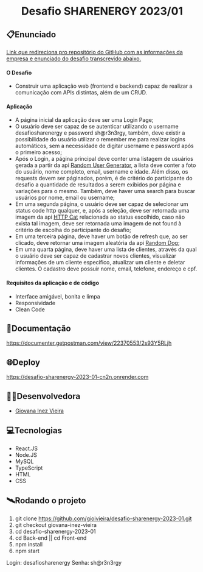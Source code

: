 <h1 align="center">Desafio SHARENERGY 2023/01</h1>

## 📋Enunciado

[Link que redireciona pro repositório do GitHub com as informações da empresa e enunciado do desafio transcrevido abaixo.](https://github.com/LucasRibeiro1024b/desafio-sharenergy-2023-01)

#### O Desafio
* Construir uma aplicação web (frontend e backend) capaz de realizar a comunicação com APIs distintas, além de um CRUD.

#### Aplicação
* A página inicial da aplicação deve ser uma Login Page;
* O usuário deve ser capaz de se autenticar utilizando o username desafiosharenergy e password sh@r3n3rgy, também, deve existir a possibilidade do usuário utilizar o remember me para realizar logins automáticos, sem a necessidade de digitar username e password após o primeiro acesso;
* Após o Login, a página principal deve conter uma listagem de usuários gerada a partir da api [Random User Generator](https://randomuser.me/), a lista deve conter a foto do usuário, nome completo, email, username e idade. Além disso, os requests devem ser páginados, porém, é de critério do participante do desafio a quantidade de resultados a serem exibidos por página e variações para o mesmo. Também, deve haver uma search para buscar usuários por nome, email ou username;
* Em uma segunda página, o usuário deve ser capaz de selecionar um status code http qualquer, e, após a seleção, deve ser retornada uma imagem da api [HTTP Cat](https://http.cat/) relacionada ao status escolhido, caso não exista tal imagem, deve ser retornada uma imagem de not found à critério de escolha do participante do desafio;
* Em uma terceira página, deve haver um botão de refresh que, ao ser clicado, deve retornar uma imagem aleatória da api [Random Dog](https://random.dog/);
* Em uma quarta página, deve haver uma lista de clientes, através da qual o usuário deve ser capaz de cadastrar novos clientes, visualizar informações de um cliente específico, atualizar um cliente e deletar clientes. O cadastro deve possuir nome, email, telefone, endereço e cpf.

#### Requisitos da aplicação e de código
* Interface amigável, bonita e limpa
* Responsividade
* Clean Code

## 🔗Documentação
https://documenter.getpostman.com/view/22370553/2s93Y5RLjh

## 🌐Deploy
https://desafio-sharenergy-2023-01-cn2n.onrender.com

## 👩‍💻Desenvolvedora
- <a href="https://github.com/gioivieira" target="_blank"><p>Giovana Inez Vieira</p></a>

## 💻Tecnologias
- React.JS
- Node.JS 
- MySQL
- TypeScript
- HTML
- CSS

## 🛰Rodando o projeto
1. git clone https://github.com/gioivieira/desafio-sharenergy-2023-01.git 
2. git checkout giovana-inez-vieira
3. cd desafio-sharenergy-2023-01
4. cd Back-end || cd Front-end
5. npm install
6. npm start

Login: desafiosharenergy
Senha: sh@r3n3rgy
